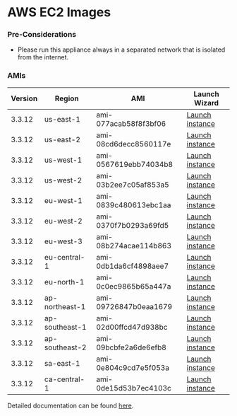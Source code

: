 AWS EC2 Images
==============

### Pre-Considerations

  * Please run this appliance always in a separated network that is isolated from the internet.

### AMIs

| Version   | Region         | AMI                   | Launch Wizard                                                                                                                      |
| --------- | --------       | -----                 | -------------                                                                                                                      |
| 3.3.12     | us-east-1      | ami-077acab58f8f3bf06 | [Launch instance](https://console.aws.amazon.com/ec2/v2/home?region=us-east-1#LaunchInstanceWizard:ami=ami-077acab58f8f3bf06)      |
| 3.3.12     | us-east-2      | ami-08cd6decc8560117e | [Launch instance](https://console.aws.amazon.com/ec2/v2/home?region=us-east-2#LaunchInstanceWizard:ami=ami-08cd6decc8560117e)      |
| 3.3.12     | us-west-1      | ami-0567619ebb74034b8 | [Launch instance](https://console.aws.amazon.com/ec2/v2/home?region=us-west-1#LaunchInstanceWizard:ami=ami-0567619ebb74034b8)      |
| 3.3.12     | us-west-2      | ami-03b2ee7c05af853a5 | [Launch instance](https://console.aws.amazon.com/ec2/v2/home?region=us-west-2#LaunchInstanceWizard:ami=ami-03b2ee7c05af853a5)      |
| 3.3.12     | eu-west-1      | ami-0839c480613ebc1aa | [Launch instance](https://console.aws.amazon.com/ec2/v2/home?region=eu-west-1#LaunchInstanceWizard:ami=ami-0839c480613ebc1aa)      |
| 3.3.12     | eu-west-2      | ami-0370f7b0293a69fd5 | [Launch instance](https://console.aws.amazon.com/ec2/v2/home?region=eu-west-2#LaunchInstanceWizard:ami=ami-0370f7b0293a69fd5)      |
| 3.3.12     | eu-west-3      | ami-08b274acae114b863 | [Launch instance](https://console.aws.amazon.com/ec2/v2/home?region=eu-west-3#LaunchInstanceWizard:ami=ami-08b274acae114b863)      |
| 3.3.12     | eu-central-1   | ami-0db1da6cf4898aee7 | [Launch instance](https://console.aws.amazon.com/ec2/v2/home?region=eu-central-1#LaunchInstanceWizard:ami=ami-0db1da6cf4898aee7)   |
| 3.3.12     | eu-north-1   | ami-0c0ec9865b65a447a | [Launch instance](https://console.aws.amazon.com/ec2/v2/home?region=eu-north-1#LaunchInstanceWizard:ami=ami-0c0ec9865b65a447a)   |
| 3.3.12     | ap-northeast-1 | ami-09726847b0eaa1679 | [Launch instance](https://console.aws.amazon.com/ec2/v2/home?region=ap-northeast-1#LaunchInstanceWizard:ami=ami-09726847b0eaa1679) |
| 3.3.12     | ap-southeast-1 | ami-02d00ffcd47d938bc | [Launch instance](https://console.aws.amazon.com/ec2/v2/home?region=ap-southeast-1#LaunchInstanceWizard:ami=ami-02d00ffcd47d938bc) |
| 3.3.12     | ap-southeast-2 | ami-09bcbfe2a6de6efb8 | [Launch instance](https://console.aws.amazon.com/ec2/v2/home?region=ap-southeast-2#LaunchInstanceWizard:ami=ami-09bcbfe2a6de6efb8) |
| 3.3.12     | sa-east-1      | ami-0e804c9cd7e5f053a | [Launch instance](https://console.aws.amazon.com/ec2/v2/home?region=sa-east-1#LaunchInstanceWizard:ami=ami-0e804c9cd7e5f053a)      |
| 3.3.12     | ca-central-1   | ami-0de15d53b7ec4103c | [Launch instance](https://console.aws.amazon.com/ec2/v2/home?region=ca-central-1#LaunchInstanceWizard:ami=ami-0de15d53b7ec4103c)   |

Detailed documentation can be found [here](http://docs.graylog.org/en/3.2/pages/installation/aws.html).
